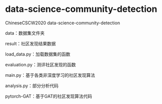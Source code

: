 # data-science-community-detection
ChineseCSCW2020 data-science-community-detection

data：数据集文件夹

result：社区发现结果数据

load_data.py：加载数据集的函数

evaluation.py：测评社区发现的函数

main.py：基于各类非深度学习的社区发现算法

analysis.py：部分分析代码

pytorch-GAT：基于GAT的社区发现算法代码

